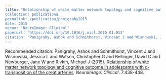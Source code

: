 ```yaml
---
title: "Relationship of white matter network topology and cognitive outcome in adolescents with d-transposition of the great arteries
collection: publications
permalink: /publication/panigrahy2015
date: 2015
venue: 'NeuroImage: Clinical'
paperurl: 'https://doi.org/10.1016/j.nicl.2015.01.013'
citation: 'Panigrahy, Ashok and Schmithorst, Vincent J and Wisnowski, Jessica L and Watson, Christopher G and Bellinger, David C and Newburger, Jane W and Rivkin, Michael J (2015). <u>Relationship of white matter network topology and cognitive outcome in adolescents with d-transposition of the great arteries</u>. <i>NeuroImage: Clinical</i>. 7:438-448.'
---
```

Recommended citation: Panigrahy, Ashok and Schmithorst, Vincent J and Wisnowski, Jessica L and Watson, Christopher G and Bellinger, David C and Newburger, Jane W and Rivkin, Michael J (2015). <u>Relationship of white matter network topology and cognitive outcome in adolescents with d-transposition of the great arteries</u>. <i>NeuroImage: Clinical</i>. 7:438-448.